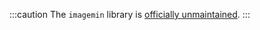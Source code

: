 :::caution
The `imagemin` library is [officially unmaintained][imagemin is unmaintained].
:::

[`imagemin`]: https://github.com/imagemin/imagemin
[imagemin is unmaintained]: https://github.com/imagemin/imagemin/issues/385